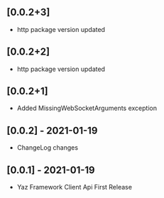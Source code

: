 
## [0.0.2+3]

* http package version updated

## [0.0.2+2]

* http package version updated

## [0.0.2+1]

* Added  MissingWebSocketArguments exception

## [0.0.2] - 2021-01-19

* ChangeLog changes


## [0.0.1] - 2021-01-19

* Yaz Framework Client Api First Release
